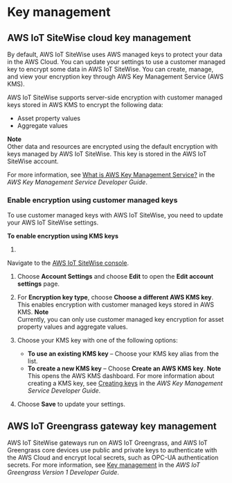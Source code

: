# Key management<a name="key-management"></a>

## AWS IoT SiteWise cloud key management<a name="key-cloud-sw"></a>

By default, AWS IoT SiteWise uses AWS managed keys to protect your data in the AWS Cloud\. You can update your settings to use a customer managed key to encrypt some data in AWS IoT SiteWise\. You can create, manage, and view your encryption key through AWS Key Management Service \(AWS KMS\)\.

AWS IoT SiteWise supports server\-side encryption with customer managed keys stored in AWS KMS to encrypt the following data:
+ Asset property values
+ Aggregate values

**Note**  
 Other data and resources are encrypted using the default encryption with keys managed by AWS IoT SiteWise\. This key is stored in the AWS IoT SiteWise account\. 

 For more information, see [What is AWS Key Management Service?](https://docs.aws.amazon.com/kms/latest/developerguide/overview.html) in the *AWS Key Management Service Developer Guide*\. 

### Enable encryption using customer managed keys<a name="CMK-setup"></a>

To use customer managed keys with AWS IoT SiteWise, you need to update your AWS IoT SiteWise settings\.

**To enable encryption using KMS keys**

1.  

   Navigate to the [AWS IoT SiteWise console](https://console.aws.amazon.com/iotsitewise/)\. 

1. Choose **Account Settings** and choose **Edit** to open the **Edit account settings** page\. 

1.  For **Encryption key type**, choose **Choose a different AWS KMS key**\. This enables encryption with customer managed keys stored in AWS KMS\. 
**Note**  
Currently, you can only use customer managed key encryption for asset property values and aggregate values\.

1. Choose your KMS key with one of the following options:
   + **To use an existing KMS key** – Choose your KMS key alias from the list\. 
   + **To create a new KMS key** – Choose **Create an AWS KMS key**\.
**Note**  
This opens the AWS KMS dashboard\. For more information about creating a KMS key, see [Creating keys](https://docs.aws.amazon.com/kms/latest/developerguide/create-keys.html) in the *AWS Key Management Service Developer Guide*\.

1. Choose **Save** to update your settings\.

## AWS IoT Greengrass gateway key management<a name="key-gateway-gg"></a>

 AWS IoT SiteWise gateways run on AWS IoT Greengrass, and AWS IoT Greengrass core devices use public and private keys to authenticate with the AWS Cloud and encrypt local secrets, such as OPC\-UA authentication secrets\. For more information, see [Key management](https://docs.aws.amazon.com/greengrass/latest/developerguide/key-management.html) in the *AWS IoT Greengrass Version 1 Developer Guide*\. 